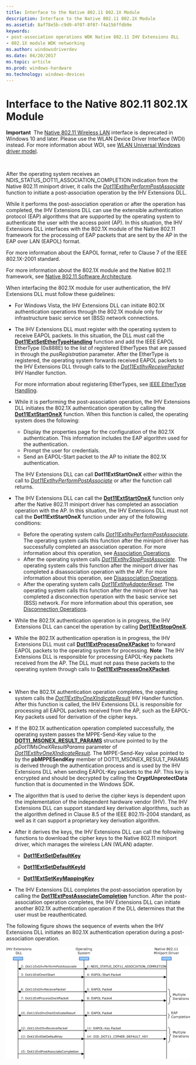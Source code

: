 ```yaml
---
title: Interface to the Native 802.11 802.1X Module
description: Interface to the Native 802.11 802.1X Module
ms.assetid: 8af78e5b-c9d9-4f07-8f07-f4a156ffdb9e
keywords:
- post-association operations WDK Native 802.11 IHV Extensions DLL
- 802.1X module WDK networking
ms.author: windowsdriverdev
ms.date: 04/20/2017
ms.topic: article
ms.prod: windows-hardware
ms.technology: windows-devices
---
```


# Interface to the Native 802.11 802.1X Module


**Important**  The [Native 802.11 Wireless LAN](native-802-11-wireless-lan4.md) interface is deprecated in Windows 10 and later. Please use the WLAN Device Driver Interface (WDI) instead. For more information about WDI, see [WLAN Universal Windows driver model](wifi-universal-driver-model.md).

 

After the operating system receives an NDIS\_STATUS\_DOT11\_ASSOCIATION\_COMPLETION indication from the Native 802.11 miniport driver, it calls the [*Dot11ExtIhvPerformPostAssociate*](https://msdn.microsoft.com/library/windows/hardware/ff547492) function to initiate a post-association operation by the IHV Extensions DLL.

While it performs the post-association operation or after the operation has completed, the IHV Extensions DLL can use the extensible authentication protocol (EAP) algorithms that are supported by the operating system to authenticate the user with the access point (AP). In this situation, the IHV Extensions DLL interfaces with the 802.1X module of the Native 802.11 framework for the processing of EAP packets that are sent by the AP in the EAP over LAN (EAPOL) format.

For more information about the EAPOL format, refer to Clause 7 of the IEEE 802.1X-2001 standard.

For more information about the 802.1X module and the Native 802.11 framework, see [Native 802.11 Software Architecture](native-802-11-software-architecture.md).

When interfacing the 802.1X module for user authentication, the IHV Extensions DLL must follow these guidelines:

-   For Windows Vista, the IHV Extensions DLL can initiate 802.1X authentication operations through the 802.1X module only for infrastructure basic service set (BSS) network connections.

-   The IHV Extensions DLL must register with the operating system to receive EAPOL packets. In this situation, the DLL must call the [**Dot11ExtSetEtherTypeHandling**](https://msdn.microsoft.com/library/windows/hardware/ff547587) function and add the IEEE EAPOL EtherType (0x888E) to the list of registered EtherTypes that are passed in through the *pusRegistration* parameter. After the EtherType is registered, the operating system forwards received EAPOL packets to the IHV Extensions DLL through calls to the [*Dot11ExtIhvReceivePacket*](https://msdn.microsoft.com/library/windows/hardware/ff547513) IHV Handler function.

    For more information about registering EtherTypes, see [IEEE EtherType Handling](ieee-ethertype-handling.md).

-   While it is performing the post-association operation, the IHV Extensions DLL initiates the 802.1X authentication operation by calling the [**Dot11ExtStartOneX**](https://msdn.microsoft.com/library/windows/hardware/ff547610) function. When this function is called, the operating system does the following:

    -   Display the properties page for the configuration of the 802.1X authentication. This information includes the EAP algorithm used for the authentication.
    -   Prompt the user for credentials.
    -   Send an EAPOL-Start packet to the AP to initiate the 802.1X authentication.

    The IHV Extensions DLL can call **Dot11ExtStartOneX** either within the call to [*Dot11ExtIhvPerformPostAssociate*](https://msdn.microsoft.com/library/windows/hardware/ff547492) or after the function call returns.

-   The IHV Extensions DLL can call the [**Dot11ExtStartOneX**](https://msdn.microsoft.com/library/windows/hardware/ff547610) function only after the Native 802.11 miniport driver has completed an association operation with the AP. In this situation, the IHV Extensions DLL must not call the **Dot11ExtStartOneX** function under any of the following conditions:
    -   Before the operating system calls [*Dot11ExtIhvPerformPostAssociate*](https://msdn.microsoft.com/library/windows/hardware/ff547492). The operating system calls this function after the miniport driver has successfully completed an association operation. For more information about this operation, see [Association Operations](association-operations.md).
    -   After the operating system calls [*Dot11ExtIhvStopPostAssociate*](https://msdn.microsoft.com/library/windows/hardware/ff547521). The operating system calls this function after the miniport driver has completed a disassociation operation with the AP. For more information about this operation, see [Disassociation Operations](disassociation-operations.md).
    -   After the operating system calls [*Dot11ExtIhvAdapterReset*](https://msdn.microsoft.com/library/windows/hardware/ff547434). The operating system calls this function after the miniport driver has completed a disconnection operation with the basic service set (BSS) network. For more information about this operation, see [Disconnection Operations](disconnection-operations.md).
-   While the 802.1X authentication operation is in progress, the IHV Extensions DLL can cancel the operation by calling [**Dot11ExtStopOneX**](https://msdn.microsoft.com/library/windows/hardware/ff547614).

-   While the 802.1X authentication operation is in progress, the IHV Extensions DLL must call [**Dot11ExtProcessOneXPacket**](https://msdn.microsoft.com/library/windows/hardware/ff547541) to forward EAPOL packets to the operating system for processing.
    **Note**  The IHV Extensions DLL is responsible for processing EAPOL-Key packets received from the AP. The DLL must not pass these packets to the operating system through calls to [**Dot11ExtProcessOneXPacket**](https://msdn.microsoft.com/library/windows/hardware/ff547541).

     

-   When the 802.1X authentication operation completes, the operating system calls the [*Dot11ExtIhvOneXIndicateResult*](https://msdn.microsoft.com/library/windows/hardware/ff547482) IHV Handler function. After this function is called, the IHV Extensions DLL is responsible for processing all EAPOL packets received from the AP, such as the EAPOL-Key packets used for derivation of the cipher keys.

-   If the 802.1X authentication operation completed successfully, the operating system passes the MPPE-Send-Key value to the [**DOT11\_MSONEX\_RESULT\_PARAMS**](https://msdn.microsoft.com/library/windows/hardware/ff548698) structure pointed to by the *pDot11MsOneXResultParams* parameter of [*Dot11ExtIhvOneXIndicateResult*](https://msdn.microsoft.com/library/windows/hardware/ff547482). The MPPE-Send-Key value pointed to by the **pbMPPESendKey** member of DOT11\_MSONEX\_RESULT\_PARAMS is derived through the authentication process and is used by the IHV Extensions DLL when sending EAPOL-Key packets to the AP. This key is encrypted and should be decrypted by calling the **CryptUnprotectData** function that is documented in the Windows SDK.

-   The algorithm that is used to derive the cipher keys is dependent upon the implementation of the independent hardware vendor (IHV). The IHV Extensions DLL can support standard key derivation algorithms, such as the algorithm defined in Clause 8.5 of the IEEE 802.11i-2004 standard, as well as it can support a proprietary key derivation algorithm.

-   After it derives the keys, the IHV Extensions DLL can call the following functions to download the cipher keys to the Native 802.11 miniport driver, which manages the wireless LAN (WLAN) adapter.

    -   [**Dot11ExtSetDefaultKey**](https://msdn.microsoft.com/library/windows/hardware/ff547578)

    -   [**Dot11ExtSetDefaultKeyId**](https://msdn.microsoft.com/library/windows/hardware/ff547584)

    -   [**Dot11ExtSetKeyMappingKey**](https://msdn.microsoft.com/library/windows/hardware/ff547597)

-   The IHV Extensions DLL completes the post-association operation by calling the [**Dot11ExtPostAssociateCompletion**](https://msdn.microsoft.com/library/windows/hardware/ff547530) function. After the post-association operation completes, the IHV Extensions DLL can initiate another 802.1X authentication operation if the DLL determines that the user must be reauthenticated.

The following figure shows the sequence of events when the IHV Extensions DLL initiates an 802.1X authentication operation during a post-association operation.

![diagram illustrating the series of events when the ihv extensions dll initiates an 802.1x authentication operation during a post-association operation](images/ihv-ext-802.1x.png)

 

 





